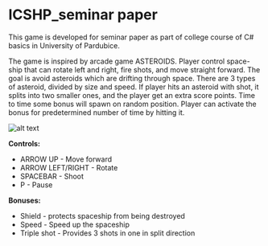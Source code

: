 # ICSHP_seminar paper

This game is developed for seminar paper as part of college course of C# basics in University of Pardubice.

The game is inspired by arcade game ASTEROIDS. Player control space-ship that can rotate left and right, fire shots, and move straight forward. The goal is avoid asteroids which are drifting through space. There are 3 types of asteroid, divided by size and speed. If player hits an asteroid with shot, it splits into two smaller ones, and the player get an extra score points. Time to time some bonus will spawn on random position. Player can activate the bonus for predetermined number of time by hitting it.

![alt text](https://github.com/lev-michael/ICSHP_semestralni_prace/blob/main/GameLib/images/Asteroids_screenshot.png)

**Controls:**
- ARROW UP - Move forward
- ARROW LEFT/RIGHT - Rotate
- SPACEBAR - Shoot
- P - Pause

**Bonuses:**
- Shield - protects spaceship from being destroyed
- Speed - Speed up the spaceship
- Triple shot - Provides 3 shots in one in split direction
